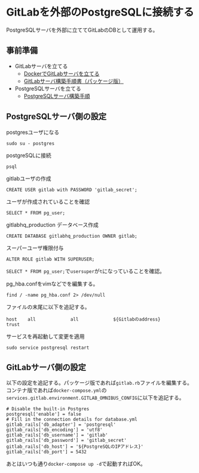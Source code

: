 # GitLabを外部のPostgreSQLに接続する
PostgreSQLサーバを外部に立ててGitLabのDBとして運用する。

## 事前準備
- GitLabサーバを立てる
  - [DockerでGitLabサーバを立てる](../Docker/Docker%E3%81%A7GitLab%E3%82%B5%E3%83%BC%E3%83%90%E3%82%92%E6%A7%8B%E7%AF%89/docker%E3%82%B3%E3%83%B3%E3%83%86%E3%83%8A%E3%81%A7GitLab%E3%82%B5%E3%83%BC%E3%83%90%E3%82%92%E7%AB%8B%E3%81%A6%E3%82%8B.md)
  - [GitLabサーバ構築手順書（パッケージ版）](./GitLab%E3%82%B5%E3%83%BC%E3%83%90%E6%A7%8B%E7%AF%89%E6%89%8B%E9%A0%86%E6%9B%B8%EF%BC%88%E3%83%91%E3%83%83%E3%82%B1%E3%83%BC%E3%82%B8%E7%89%88%EF%BC%89.md)
- PostgreSQLサーバを立てる
  - [PostgreSQLサーバ構築手順](../PostgreSQL/PostgreSQL%E3%82%B5%E3%83%BC%E3%83%90%E6%A7%8B%E7%AF%89%E6%89%8B%E9%A0%86.md)

## PostgreSQLサーバ側の設定

postgresユーザになる
```
sudo su - postgres
```

postgreSQLに接続
```
psql
```

gitlabユーザの作成
```
CREATE USER gitlab with PASSWORD 'gitlab_secret';
```

ユーザが作成されていることを確認
```
SELECT * FROM pg_user;
```

gitlabhq_production データベース作成
```
CREATE DATABASE gitlabhq_production OWNER gitlab;
```

スーパーユーザ権限付与
```
ALTER ROLE gitlab WITH SUPERUSER;
```
`SELECT * FROM pg_user;`で`usersuper`が`t`になっていることを確認。

pg_hba.confをvimなどでを編集する。
```
find / -name pg_hba.conf 2> /dev/null
```
ファイルの末尾に以下を追記する。
```
host    all             all             ${Gitlabのaddress}            trust
```
サービスを再起動して変更を適用
```
sudo service postgresql restart
```

## GitLabサーバ側の設定
以下の設定を追記する。パッケージ版であれば`gitlab.rb`ファイルを編集する。コンテナ版であれば`docker-compose.yml`の`services.gitlab.environment.GITLAB_OMNIBUS_CONFIG`に以下を追記する。
```
# Disable the built-in Postgres
postgresql['enable'] = false
# Fill in the connection details for database.yml
gitlab_rails['db_adapter'] = 'postgresql'
gitlab_rails['db_encoding'] = 'utf8'
gitlab_rails['db_username'] = 'gitlab'
gitlab_rails['db_password'] = 'gitlab_secret'
gitlab_rails['db_host'] = '${PostgreSQLのIPアドレス}'
gitlab_rails['db_port'] = 5432
```

あとはいつも通り`docker-compose up -d`で起動すればOK。


  
